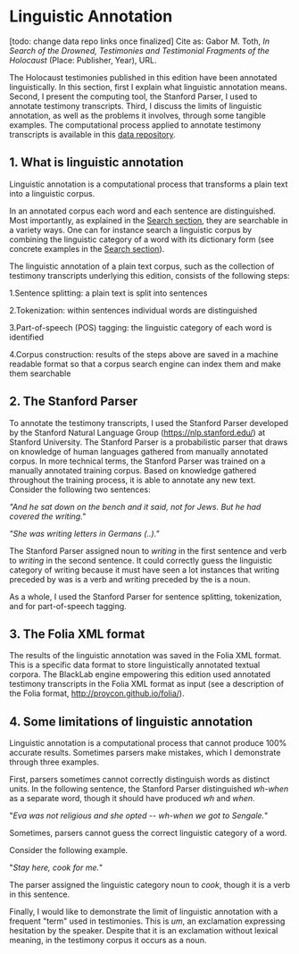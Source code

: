 # Linguistic Annotation


[todo: change data repo links once finalized]
Cite as: Gabor M. Toth, <i>In Search of the Drowned, Testimonies and Testimonial Fragments of the Holocaust</i> (Place: Publisher, Year), URL.

The Holocaust testimonies published in this edition have been annotated linguistically. In this section, first I explain what linguistic annotation means. Second, I present the computing tool, the Stanford Parser, I used to annotate testimony transcripts. Third, I discuss the limits of linguistic annotation, as well as the problems it involves, through some tangible examples. The computational process applied to annotate testimony transcripts is available in this <a href="https://github.com/YaleDHLab/shoah-foundation-data.git" target="_blank">data repository</a>.

<h2>1. What is linguistic annotation</h2>

Linguistic annotation is a computational process that transforms a plain text into a linguistic corpus.

In an annotated corpus each word and each sentence are distinguished. Most importantly, as explained in the [Search section](/search), they are searchable in a variety ways. One can for instance search a linguistic corpus by combining the linguistic category of a word with its dictionary form (see concrete examples in the [Search section](/search)).  

The linguistic annotation of a plain text corpus, such as the collection of testimony transcripts underlying this edition, consists of the following steps:

1.Sentence splitting: a plain text is split into sentences

2.Tokenization: within sentences individual words are distinguished

3.Part-of-speech (POS) tagging: the linguistic category of each word is identified

4.Corpus construction: results of the steps above are saved in a machine readable format so that a corpus search engine can index them and make them searchable

<h2>2. The Stanford Parser</h2>

To annotate the testimony transcripts, I used the Stanford Parser developed by the Stanford Natural Language Group (https://nlp.stanford.edu/) at Stanford University. The Stanford Parser is a probabilistic parser that draws on knowledge of human languages gathered from manually annotated corpus. In more technical terms, the Stanford Parser was trained on a manually annotated training corpus. Based on knowledge gathered throughout the training process, it is able to annotate any new text. 
Consider the following two sentences:

<i>"And he sat down on the bench and it said, not for Jews. But he had covered the writing."</i>

<i>"She was writing letters in Germans (..)."</i>

The Stanford Parser assigned noun to <i>writing</i> in the first sentence and verb to <i>writing</i> in the second sentence. It could correctly guess the linguistic category of writing because it must have seen a lot instances that writing preceded by was is a verb and writing preceded by the is a noun.

As a whole, I used the Stanford Parser for sentence splitting, tokenization, and for part-of-speech tagging.

<h2>3. The Folia XML format</h2>

The results of the linguistic annotation was saved in the Folia XML format. This is a specific data format to store linguistically annotated textual corpora. The BlackLab engine empowering this edition used annotated testimony transcripts in the Folia XML format as input (see a description of the Folia format, http://proycon.github.io/folia/). 



<h2>4. Some limitations of linguistic annotation</h2>

Linguistic annotation is a computational process that cannot produce 100% accurate results. Sometimes parsers make mistakes, which I demonstrate through three examples.

First, parsers sometimes cannot correctly distinguish words as distinct units. In the following sentence, the Stanford Parser distinguished <i>wh-when</i> as a separate word, though it should have produced <i>wh</i> and <i>when</i>.

"<i>Eva was not religious and she opted -- wh-when we got to Sengale.</i>"

Sometimes, parsers cannot guess the correct linguistic category of a word. 

Consider the following example.

"<i>Stay here, cook for me.</i>"

The parser assigned the linguistic category noun to <i>cook</i>, though it is a verb in this sentence.

Finally, I would like to demonstrate the limit of linguistic annotation with a frequent "term" used in testimonies. This is <i>um</i>, an exclamation expressing hesitation by the speaker. Despite that it is an exclamation without lexical meaning, in the testimony corpus it occurs as a noun.